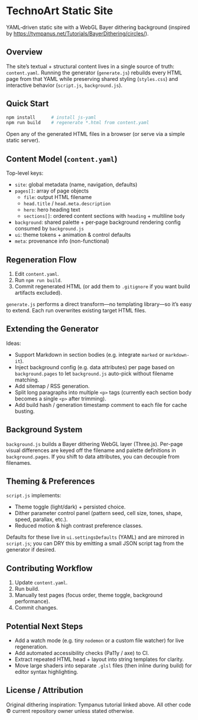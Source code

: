 # TechnoArt Static Site

YAML‑driven static site with a WebGL Bayer dithering background (inspired by https://tympanus.net/Tutorials/BayerDithering/circles/).

## Overview
The site’s textual + structural content lives in a single source of truth: `content.yaml`. Running the generator (`generate.js`) rebuilds every HTML page from that YAML while preserving shared styling (`styles.css`) and interactive behavior (`script.js`, `background.js`).

## Quick Start
```bash
npm install      # install js-yaml
npm run build    # regenerate *.html from content.yaml
```
Open any of the generated HTML files in a browser (or serve via a simple static server).

## Content Model (`content.yaml`)
Top-level keys:
- `site`: global metadata (name, navigation, defaults)
- `pages[]`: array of page objects
	- `file`: output HTML filename
	- `head.title` / `head.meta.description`
	- `hero`: hero heading text
	- `sections[]`: ordered content sections with `heading` + multiline `body`
- `background`: shared palette + per‑page background rendering config consumed by `background.js`
- `ui`: theme tokens + animation & control defaults
- `meta`: provenance info (non-functional)

## Regeneration Flow
1. Edit `content.yaml`.
2. Run `npm run build`.
3. Commit regenerated HTML (or add them to `.gitignore` if you want build artifacts excluded).

`generate.js` performs a direct transform—no templating library—so it’s easy to extend. Each run overwrites existing target HTML files.

## Extending the Generator
Ideas:
- Support Markdown in section bodies (e.g. integrate `marked` or `markdown-it`).
- Inject background config (e.g. data attributes) per page based on `background.pages` to let `background.js` auto-pick without filename matching.
- Add sitemap / RSS generation.
- Split long paragraphs into multiple `<p>` tags (currently each section body becomes a single `<p>` after trimming).
- Add build hash / generation timestamp comment to each file for cache busting.

## Background System
`background.js` builds a Bayer dithering WebGL layer (Three.js). Per-page visual differences are keyed off the filename and palette definitions in `background.pages`. If you shift to data attributes, you can decouple from filenames.

## Theming & Preferences
`script.js` implements:
- Theme toggle (light/dark) + persisted choice.
- Dither parameter control panel (pattern seed, cell size, tones, shape, speed, parallax, etc.).
- Reduced motion & high contrast preference classes.

Defaults for these live in `ui.settingsDefaults` (YAML) and are mirrored in `script.js`; you can DRY this by emitting a small JSON script tag from the generator if desired.

## Contributing Workflow
1. Update `content.yaml`.
2. Run build.
3. Manually test pages (focus order, theme toggle, background performance).
4. Commit changes.

## Potential Next Steps
- Add a watch mode (e.g. tiny `nodemon` or a custom file watcher) for live regeneration.
- Add automated accessibility checks (Pa11y / axe) to CI.
- Extract repeated HTML head + layout into string templates for clarity.
- Move large shaders into separate `.glsl` files (then inline during build) for editor syntax highlighting.

## License / Attribution
Original dithering inspiration: Tympanus tutorial linked above. All other code © current repository owner unless stated otherwise.
